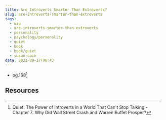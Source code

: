 ```yaml
---
title: Are Introverts Smarter Than Extroverts?
slug: are-introverts-smarter-than-extroverts
tags:
  - wip
  - are-introverts-smarter-than-extroverts
  - personality
  - psychology/personality
  - quiet
  - book
  - book/quiet
  - susan-cain
date: 2021-09-17T06:43
---
```



- pg.168[^1]


## Resources

[^1]: Quiet: The Power of Introverts in a World That Can't Stop Talking - Chapter 7: Why Did Wall Street Crash and Warren Buffet Prosper?
